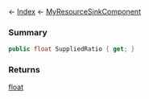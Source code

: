 ← [Index](Api-Index) ← [MyResourceSinkComponent](Sandbox.Game.EntityComponents.MyResourceSinkComponent)

### Summary

```csharp
public float SuppliedRatio { get; }
```

### Returns

[float](https://docs.microsoft.com/en-us/dotnet/api/system.single?view=netframework-4.6)

